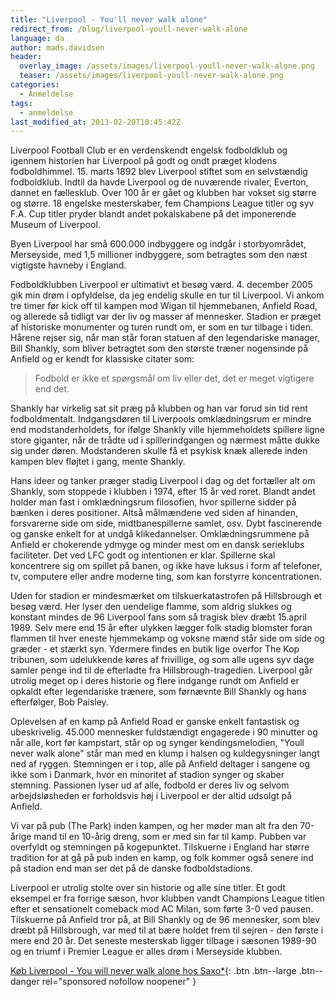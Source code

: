 ```yaml
---
title: "Liverpool - You'll never walk alone"
redirect_from: /blog/liverpool-youll-never-walk-alone
language: da
author: mads.davidsen
header:
  overlay_image: /assets/images/liverpool-youll-never-walk-alone.png
  teaser: /assets/images/liverpool-youll-never-walk-alone.png
categories:
  - Anmeldelse
tags:
  - anmeldelse
last_modified_at: 2013-02-20T10:45:42Z
---
```


Liverpool Football Club er en verdenskendt engelsk fodboldklub og igennem historien har Liverpool på godt og ondt præget klodens fodboldhimmel. 15. marts 1892 blev Liverpool stiftet som en selvstændig fodboldklub. Indtil da havde Liverpool og de nuværende rivaler, Everton, dannet en fællesklub. Over 100 år er gået og klubben har vokset sig større og større. 18 engelske mesterskaber, fem Champions League titler og syv F.A. Cup titler pryder blandt andet pokalskabene på det imponerende Museum of Liverpool.

Byen Liverpool har små 600.000 indbyggere og indgår i storbyområdet, Merseyside, med 1,5 millioner indbyggere, som betragtes som den næst vigtigste havneby i England.

Fodboldklubben Liverpool er ultimativt et besøg værd. 4. december 2005 gik min drøm i opfyldelse, da jeg endelig skulle en tur til Liverpool. Vi ankom tre timer før kick off til kampen mod Wigan til hjemmebanen, Anfield Road, og allerede så tidligt var der liv og masser af mennesker. Stadion er præget af historiske monumenter og turen rundt om, er som en tur tilbage i tiden. Hårene rejser sig, når man står foran statuen af den legendariske manager, Bill Shankly, som bliver betragtet som den største træner nogensinde på Anfield og er kendt for klassiske citater som:

> Fodbold er ikke et spørgsmål om liv eller det, det er meget vigtigere end det.

Shankly har virkelig sat sit præg på klubben og han var forud sin tid rent fodboldmentalt. Indgangsdøren til Liverpools omklædningsrum er mindre end modstanderholdets, for ifølge Shankly ville hjemmeholdets spillere ligne store giganter, når de trådte ud i spillerindgangen og nærmest måtte dukke sig under døren. Modstanderen skulle få et psykisk knæk allerede inden kampen blev fløjtet i gang, mente Shankly.

Hans ideer og tanker præger stadig Liverpool i dag og det fortæller alt om Shankly, som stoppede i klubben i 1974, efter 15 år ved roret. Blandt andet holder man fast i omklædningsrum filosofien, hvor spillerne sidder på bænken i deres positioner. Altså målmændene ved siden af hinanden, forsvarerne side om side, midtbanespillerne samlet, osv. Dybt fascinerende og ganske enkelt for at undgå klikedannelser. Omklædningsrummene på Anfield er chokerende ydmyge og minder mest om en dansk serieklubs faciliteter. Det ved LFC godt og intentionen er klar. Spillerne skal koncentrere sig om spillet på banen, og ikke have luksus i form af telefoner, tv, computere eller andre moderne ting, som kan forstyrre koncentrationen.

Uden for stadion er mindesmærket om tilskuerkatastrofen på Hillsbrough et besøg værd. Her lyser den uendelige flamme, som aldrig slukkes og konstant mindes de 96 Liverpool fans som så tragisk blev dræbt 15.april 1989. Selv mere end 15 år efter ulykken lægger folk stadig blomster foran flammen til hver eneste hjemmekamp og voksne mænd står side om side og græder - et stærkt syn. Ydermere findes en butik lige overfor The Kop tribunen, som udelukkende køres af frivillige, og som alle ugens syv dage samler penge ind til de efterladte fra Hillsbrough-tragedien. Liverpool går utrolig meget op i deres historie og flere indgange rundt om Anfield er opkaldt efter legendariske trænere, som førnævnte Bill Shankly og hans efterfølger, Bob Paisley.

Oplevelsen af en kamp på Anfield Road er ganske enkelt fantastisk og ubeskrivelig. 45.000 mennesker fuldstændigt engagerede i 90 minutter og når alle, kort før kampstart, står op og synger kendingsmelodien, "Youll never walk alone" står man med en klump i halsen og kuldegysninger langt ned af ryggen. Stemningen er i top, alle på Anfield deltager i sangene og ikke som i Danmark, hvor en minoritet af stadion synger og skaber stemning. Passionen lyser ud af alle, fodbold er deres liv og selvom arbejdsløsheden er forholdsvis høj i Liverpool er der altid udsolgt på Anfield.

Vi var på pub (The Park) inden kampen, og her møder man alt fra den 70-årige mand til en 10-årig dreng, som er med sin far til kamp. Pubben var overfyldt og stemningen på kogepunktet. Tilskuerne i England har større tradition for at gå på pub inden en kamp, og folk kommer også senere ind på stadion end man ser det på de danske fodboldstadions.

Liverpool er utrolig stolte over sin historie og alle sine titler. Et godt eksempel er fra forrige sæson, hvor klubben vandt Champions League titlen efter et sensationelt comeback mod AC Milan, som førte 3-0 ved pausen. Tilskuerne på Anfield tror på, at Bill Shankly og de 96 mennesker, som blev dræbt på Hillsbrough, var med til at bære holdet frem til sejren - den første i mere end 20 år. Det seneste mesterskab ligger tilbage i sæsonen 1989-90 og en triumf i Premier League er alles drøm i Merseyside klubben.

[Køb Liverpool - You will never walk alone hos Saxo\*](https://www.saxo.com/dk/liverpool_illugi-joekulsson_indbundet_9788771187144){: .btn .btn--large .btn--danger rel="sponsored nofollow noopener" }
